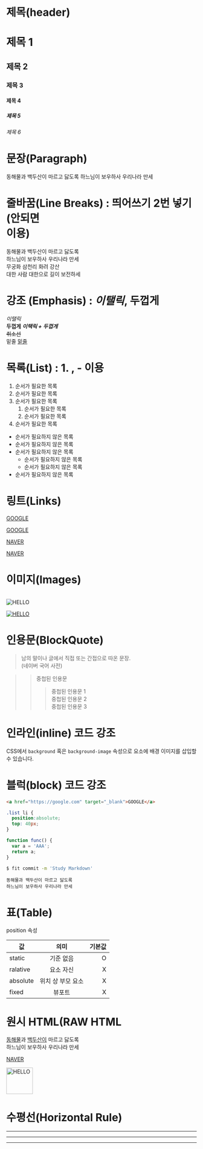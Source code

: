 # 제목(header)
# 제목 1
## 제목 2
### 제목 3
#### 제목 4
##### 제목 5
###### 제목 6


# 문장(Paragraph)

동해물과 백두산이 마르고 닳도록
하느님이 보우하사 우리나라 만세

# 줄바꿈(Line Breaks) : 띄어쓰기 2번 넣기 (안되면 <br/> 이용)

동해물과 백두산이 마르고 닳도록  
하느님이 보우하사 우리나라 만세  
무궁화 삼천리 화려 강산  <br/>
대한 사람 대한으로 길이 보전하세  


# 강조 (Emphasis) : _이탤릭_, **두껍게**

_이탤릭_  
**두껍게**
**_이택릭 + 두껍게_**  
~~취소선~~  
밑줄
<u>밑줄</u>

# 목록(List) : 1. , - 이용

1. 순서가 필요한 목록
1. 순서가 필요한 목록
1. 순서가 필요한 목록
    1. 순서가 필요한 목록
    1. 순서가 필요한 목록
1. 순서가 필요한 목록


- 순서가 필요하지 않은 목록
- 순서가 필요하지 않은 목록
- 순서가 필요하지 않은 목록
    - 순서가 필요하지 않은 목록
    - 순서가 필요하지 않은 목록
- 순서가 필요하지 않은 목록

# 링트(Links)

<a  href="https://google.com">GOOGLE</a>

[GOOGLE](https://google.com)


<a  href="https://naver.com" title="NAVER로 이동!" target="_blank" >NAVER</a>

[NAVER](https://naver.com "NAVER로 이동!")


# 이미지(Images)
![]()

![HELLO](https://octodex.github.com/images/NUX_Octodex.gif)

[![HELLO](https://octodex.github.com/images/NUX_Octodex.gif)](https://github.com/)


# 인용문(BlockQuote)

> 남의 말이나 글에서 직접 또는 간접으로 따온 문장.  
> (네이버 국어 사전)

>> 중첩된 인용문
>>> 중첩된 인용문 1  
>>> 중첩된 인용문 2  
>>> 중첩된 인용문 3  

# 인라인(inline) 코드 강조

CSS에서 `background` 혹은 `background-image` 속성으로 요소에 배경 이미지를 삽입할 수 있습니다.

# 블럭(block) 코드 강조

```html
<a href="https://google.com" target="_blank">GOOGLE</a>
```

```css
.list li {
  position:absolute;
  top: 40px;
}
```

```javascript
function func() {
  var a = 'AAA';
  return a;
}
```

```bash
$ fit commit -m 'Study Markdown'
```

```plaintext
동해물과 백두산이 마르고 닳도록
하느님이 보우하사 우리나라 만세
```

# 표(Table)

position 속성

값 | 의미 | 기본값
-- | :--: | --:
static | 기준 없음 | O
ralative | 요소 자신 | X
absolute | 위치 상 부모 요소 | X
fixed | 뷰포트 | X



# 원시 HTML(RAW HTML
<span style="text-decoration: underline;">동해물</span>과 <u>백두산이</u> 마르고 닳도록<br/>
하느님이 보우하사 우리나라 만세


<a href="https://naver.com" title="NAVER로 이동!" target="_blank" >NAVER</a>

<img width="70" src="https://octodex.github.com/images/NUX_Octodex.gif" alt="HELLO" />



# 수평선(Horizontal Rule)

---

***
___
